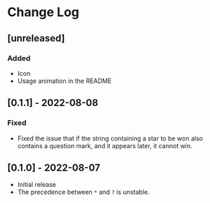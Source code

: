 # Change Log

## [unreleased]

### Added

- Icon
- Usage animation in the README

## [0.1.1] - 2022-08-08

### Fixed

- Fixed the issue that if the string containing a star to be won
  also contains a question mark, and it appears later, it cannot win.

## [0.1.0] - 2022-08-07

- Initial release
- The precedence between `*` and `?` is unstable.

